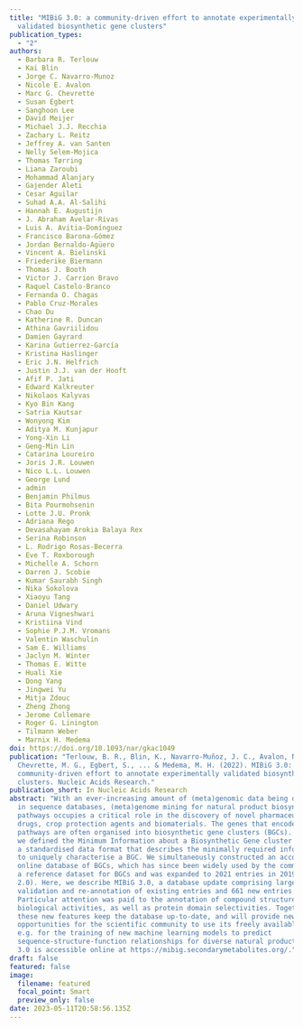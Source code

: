 ```yaml
---
title: "MIBiG 3.0: a community-driven effort to annotate experimentally
  validated biosynthetic gene clusters"
publication_types:
  - "2"
authors:
  - Barbara R. Terlouw
  - Kai Blin
  - Jorge C. Navarro-Munoz
  - Nicole E. Avalon
  - Marc G. Chevrette
  - Susan Egbert
  - Sanghoon Lee
  - David Meijer
  - Michael J.J. Recchia
  - Zachary L. Reitz
  - Jeffrey A. van Santen
  - Nelly Selem-Mojica
  - Thomas Tørring
  - Liana Zaroubi
  - Mohammad Alanjary
  - Gajender Aleti
  - Cesar Aguilar
  - Suhad A.A. Al-Salihi
  - Hannah E. Augustijn
  - J. Abraham Avelar-Rivas
  - Luis A. Avitia-Domínguez
  - Francisco Barona-Gómez
  - Jordan Bernaldo-Agüero
  - Vincent A. Bielinski
  - Friederike Biermann
  - Thomas J. Booth
  - Victor J. Carrion Bravo
  - Raquel Castelo-Branco
  - Fernanda O. Chagas
  - Pablo Cruz-Morales
  - Chao Du
  - Katherine R. Duncan
  - Athina Gavriilidou
  - Damien Gayrard
  - Karina Gutierrez-García
  - Kristina Haslinger
  - Eric J.N. Helfrich
  - Justin J.J. van der Hooft
  - Afif P. Jati
  - Edward Kalkreuter
  - Nikolaos Kalyvas
  - Kyo Bin Kang
  - Satria Kautsar
  - Wonyong Kim
  - Aditya M. Kunjapur
  - Yong-Xin Li
  - Geng-Min Lin
  - Catarina Loureiro
  - Joris J.R. Louwen
  - Nico L.L. Louwen
  - George Lund
  - admin
  - Benjamin Philmus
  - Bita Pourmohsenin
  - Lotte J.U. Pronk
  - Adriana Rego
  - Devasahayam Arokia Balaya Rex
  - Serina Robinson
  - L. Rodrigo Rosas-Becerra
  - Eve T. Roxborough
  - Michelle A. Schorn
  - Darren J. Scobie
  - Kumar Saurabh Singh
  - Nika Sokolova
  - Xiaoyu Tang
  - Daniel Udwary
  - Aruna Vigneshwari
  - Kristiina Vind
  - Sophie P.J.M. Vromans
  - Valentin Waschulin
  - Sam E. Williams
  - Jaclyn M. Winter
  - Thomas E. Witte
  - Huali Xie
  - Dong Yang
  - Jingwei Yu
  - Mitja Zdouc
  - Zheng Zhong
  - Jerome Collemare
  - Roger G. Linington
  - Tilmann Weber
  - Marnix H. Medema
doi: https://doi.org/10.1093/nar/gkac1049
publication: "Terlouw, B. R., Blin, K., Navarro-Muñoz, J. C., Avalon, N. E.,
  Chevrette, M. G., Egbert, S., ... & Medema, M. H. (2022). MIBiG 3.0: a
  community-driven effort to annotate experimentally validated biosynthetic gene
  clusters. Nucleic Acids Research."
publication_short: In Nucleic Acids Research
abstract: "With an ever-increasing amount of (meta)genomic data being deposited
  in sequence databases, (meta)genome mining for natural product biosynthetic
  pathways occupies a critical role in the discovery of novel pharmaceutical
  drugs, crop protection agents and biomaterials. The genes that encode these
  pathways are often organised into biosynthetic gene clusters (BGCs). In 2015,
  we defined the Minimum Information about a Biosynthetic Gene cluster (MIBiG):
  a standardised data format that describes the minimally required information
  to uniquely characterise a BGC. We simultaneously constructed an accompanying
  online database of BGCs, which has since been widely used by the community as
  a reference dataset for BGCs and was expanded to 2021 entries in 2019 (MIBiG
  2.0). Here, we describe MIBiG 3.0, a database update comprising large-scale
  validation and re-annotation of existing entries and 661 new entries.
  Particular attention was paid to the annotation of compound structures and
  biological activities, as well as protein domain selectivities. Together,
  these new features keep the database up-to-date, and will provide new
  opportunities for the scientific community to use its freely available data,
  e.g. for the training of new machine learning models to predict
  sequence-structure-function relationships for diverse natural products. MIBiG
  3.0 is accessible online at https://mibig.secondarymetabolites.org/."
draft: false
featured: false
image:
  filename: featured
  focal_point: Smart
  preview_only: false
date: 2023-05-11T20:58:56.135Z
---
```

